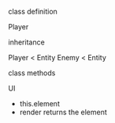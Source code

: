 class definition

Player

inheritance

Player < Entity
Enemy < Entity

class methods

UI

- this.element
- render returns the element

